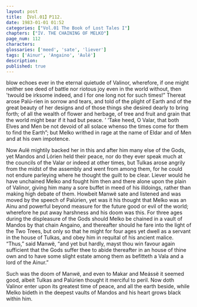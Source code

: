 ```yaml
---
layout: post
title: 【Vol.01】P112.
date: 1983-01-01 01:52
categories: ["Vol.01 The Book of Lost Tales I"]
chapters: ["IV. THE CHAINING OF MELKO"]
page_num: 112
characters: 
glossaries: ['meed', 'sate', 'liever']
tags: ['Ainur', 'Angaino', 'Aulë']
description: 
published: true
---
```


<p style="text-indent: 0;">
blow echoes ever in the eternal quietude of Valinor, wherefore, if one might neither see deed of battle nor riotous joy even in the world without, then 'twould be irksome indeed, and I for one long not for such times!” Thereat arose Palú-rien in sorrow and tears, and told of the plight of Earth and of the great beauty of her designs and of those things she desired dearly to bring forth; of all the wealth of flower and herbage, of tree and fruit and grain that the world might bear if it had but peace. ’ ‘Take heed, O Valar, that both Elves and Men be not devoid of all solace whenso the times come for them to find the Earth”; but Melko writhed in rage at the name of Eldar and of Men and at his own impotence.
</p>

Now Aulë mightily backed her in this and after him many else of the Gods, yet Mandos and Lórien held their peace, nor do they ever speak much at the councils of the Valar or indeed at other times, but Tulkas arose angrily from the midst of the assembly and went from among them, for he could not endure parleying where he thought the guilt to be clear. Liever would he have unchained Melko and fought him then and there alone upon the plain of Valinor, giving him many a sore buffet in meed of his illdoings, rather than making high debate of them. Howbeit Manwë sate and listened and was moved by the speech of Palúrien, yet was it his thought that Melko was an Ainu and powerful beyond measure for the future good or evil of the world; wherefore he put away harshness and his doom was this. For three ages during the displeasure of the Gods should Melko be chained in a vault of Mandos by that chain Angaino, and thereafter should he fare into the light of the Two Trees, but only so that he might for four ages yet dwell as a servant in the house of Tulkas, and obey him in requital of his ancient malice. “Thus,” said Manwë, “and yet but hardly, mayst thou win favour again sufficient that the Gods suffer thee to abide thereafter in an house of thine own and to have some slight estate among them as befitteth a Vala and a lord of the Ainur.”

Such was the doom of Manwë, and even to Makar and Meássë it seemed good, albeit Tulkas and Palúrien thought it merciful to peril. Now doth Valinor enter upon its greatest time of peace, and all the earth beside, while Melko bideth in the deepest vaults of Mandos and his heart grows black within him.


